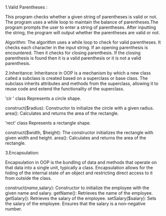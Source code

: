 1.Valid Parentheses :

This program checks whether a given string of parentheses is valid or not. The program uses a while loop to maintain the balance of parentheses.The program prompts the user to enter a string of parentheses. After inputting the string, the program will output whether the parentheses are valid or not.

Algorithm:
The algorithm uses a while loop to check for valid parentheses. It checks each character in the input string. If an opening parenthesis is encountered. Then it checks for closing parenthesis. If the closing parenthesis is found then it is a valid parenthesis or it is not a valid parenthesis.




2.Inheritance:
Inheritance in OOP is a mechanism by which a new class called a subclass is created based on a superclass or base class. The subclass inherits attributes and methods from the superclass, allowing it to reuse code and extend the functionality of the superclass.

'cir ' class
Represents a circle shape.

construct($radius): Constructor to initialize the circle with a given radius.
area(): Calculates and returns the area of the rectangle.

'rect' class
Represents a rectangle shape.

construct($width, $height): The constructor initializes the rectangle with given width and height.
area(): Calculates and returns the area of the rectangle.




3.Encapsulation:

Encapsulation in OOP is the bundling of data and methods that operate on that data into a single unit, typically a class. Encapsulation allows for the hiding of the internal state of an object and restricting direct access to it from outside the class.

construct($name,$salary): Constructor to initialize the employee with the given name and salary.
getName(): Retrieves the name of the employee.
getSalary(): Retrieves the salary of the employee.
setSalary($salary): Sets the salary of the employee. Ensures that the salary is a non-negative number.
